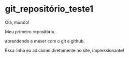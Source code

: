 # git_repositório_teste1
 Olá, mundo!

 Meu primeiro repositório.

 aprendendo a mexer com o git e github.

 Essa linha eu adicionei diretamente no site, impressionante!
 
